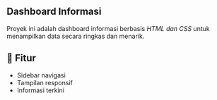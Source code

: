 ## Dashboard Informasi

Proyek ini adalah dashboard informasi berbasis *HTML dan CSS* untuk menampilkan data secara ringkas dan menarik.

## 🚀 Fitur
- Sidebar navigasi
- Tampilan responsif
- Informasi terkini
